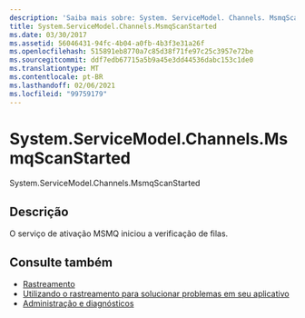 ```yaml
---
description: 'Saiba mais sobre: System. ServiceModel. Channels. MsmqScanStarted'
title: System.ServiceModel.Channels.MsmqScanStarted
ms.date: 03/30/2017
ms.assetid: 56046431-94fc-4b04-a0fb-4b3f3e31a26f
ms.openlocfilehash: 515891eb8770a7c85d38f71fe97c25c3957e72be
ms.sourcegitcommit: ddf7edb67715a5b9a45e3dd44536dabc153c1de0
ms.translationtype: MT
ms.contentlocale: pt-BR
ms.lasthandoff: 02/06/2021
ms.locfileid: "99759179"
---
```

# <a name="systemservicemodelchannelsmsmqscanstarted"></a>System.ServiceModel.Channels.MsmqScanStarted

System.ServiceModel.Channels.MsmqScanStarted  
  
## <a name="description"></a>Descrição  

 O serviço de ativação MSMQ iniciou a verificação de filas.  
  
## <a name="see-also"></a>Consulte também

- [Rastreamento](index.md)
- [Utilizando o rastreamento para solucionar problemas em seu aplicativo](using-tracing-to-troubleshoot-your-application.md)
- [Administração e diagnósticos](../index.md)
